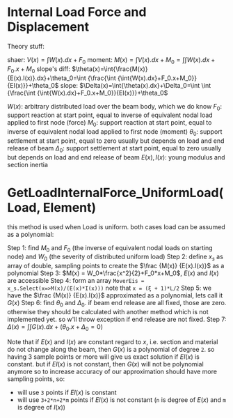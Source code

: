 ﻿# Internal Load Force and Displacement

Theory stuff:

shaer: $V(x)=\int{W(x).dx}+F_0$
moment: $M(x)=\int{V(x).dx}+M_0=\int {\int{W(x).dx}+F_0.x+M_0}$
slope's diff: $\theta(x)=\int{\frac{M(x)}{E(x).I(x)}.dx}+\theta_0=\int {\frac{\int {\int{W(x).dx}+F_0.x+M_0}}{EI(x)}}+\theta_0$
slope: $\Delta(x)=\int{\theta(x).dx}+\Delta_0=\int \int {\frac{\int {\int{W(x).dx}+F_0.x+M_0}}{EI(x)}}+\theta_0$

$W(x)$: arbitrary distributed load over the beam body, which we do know
$F_0$: support reaction at start point, equal to inverse of equivalent nodal load applied to first node (force)
$M_0$: support reaction at start point, equal to inverse of equivalent nodal load applied to first node (moment)
$\theta_0$: support settlement at start point, equal to zero usually but depends on load and end release of beam
$\Delta_0$: support settlement at start point, equal to zero usually but depends on load and end release of beam
$E(x), I(x)$: young modulus and section inertia
# GetLoadInternalForce_UniformLoad(Load, Element)

this method is used when Load is uniform. both cases load can be assumed as a polynomial:


Step 1: find $M_0$ and $F_0$  (the inverse of equivalent nodal loads on starting node) and $W_0$ (the severity of distributed uniform load)
Step 2: define $x_s$ as array of double, sampling points to create the $\frac {M(x)} {E(x).I(x)}$ as a polynomial
Step 3: $M(x) = W_0*\frac{x^2}{2}+F_0*x+M_0$, $E(x)$ and $I(x)$ are accessible
Step 4: form an array `MoverEis = x_s.Select(x=>M(x)/(E(x)*I(x)))`
note that `x = (ξ + 1)*L/2`
Step 5: we have the $\frac {M(x)} {E(x).I(x)}$ approximated as a polynomial, lets call it $G(x)$
Step 6: find $\theta_0$ and $\Delta_0$. if beam end release are all fixed, those are zero. otherwise they should be calculated with another method which is not implemented yet. so w'll throw exception if end release are not fixed.
Step 7: $\Delta(x)=\int \int {G(x).dx}+{(\theta_0.x+\Delta_0=0)}$

Note that if $E(x)$ and $I(x)$ are constant regard to $x$, i.e. section and material do not change along the beam, then $G(x)$ is a polynomial of degree `2`. so having 3 sample points or more will give us exact solution if $EI(x)$ is constant. but if $EI(x)$ is not constant, then $G(x)$ will not be polynomial anymore so to increase accuracy of our approximation should have more sampling points, so:
- will use `3` points if $EI(x)$ is constant
- will use `3+2*n+2*m` points if $EI(x)$ is not constant (`n` is degree of $E(x)$ and `m` is degree of $I(x)$)


